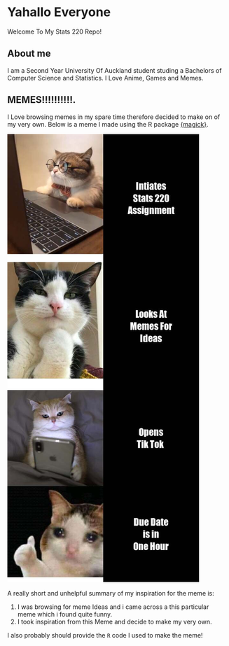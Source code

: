 # Yahallo Everyone

Welcome To My Stats 220 Repo! 

## About me

I am a Second Year University Of Auckland student studing a Bachelors of Computer Science and Statistics.
I Love Anime, Games and Memes.

## MEMES!!!!!!!!!!.
I Love browsing memes in my spare time therefore decided to make on of my very own.
Below is a meme I made using the R package [{magick}](https://cran.r-project.org/web/packages/magick/vignettes/intro.html).

![](my_meme.png)

A really short and unhelpful summary of my inspiration for the meme is:

1. I was browsing for meme Ideas and i came across a this particular meme which i found quite funny.
2. I took inspiration from this Meme and decide to make my very own.

I also probably should provide the `R` code I used to make the meme!
